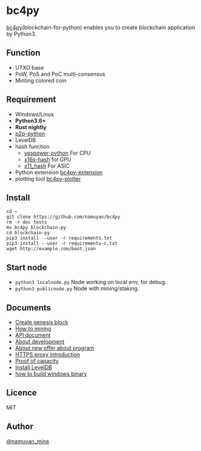 bc4py
=============================
[bc4py](https://github.com/namuyan/bc4py)\(blockchain-for-python) enables you to
create blockchain application by Python3.

Function
----
* UTXO base
* PoW, PoS and PoC multi-consensus
* Minting colored coin

Requirement
----
* Windows/Linux
* **Python3.6+**
* **Rust nightly**
* [p2p-python](https://github.com/namuyan/p2p-python)
* LevelDB
* hash function
    * [yespower-python](https://github.com/namuyan/yespower-python)  For CPU
    * [x16s-hash](https://pypi.org/project/shield-x16s-hash/) for GPU
    * [x11_hash](https://pypi.org/project/x11_hash/) For ASIC
* Python extension [bc4py-extension](https://github.com/namuyan/bc4py_extension)
* plotting tool [bc4py-plotter](https://github.com/namuyan/bc4py_plotter)

Install
----
```commandline
cd ~
git clone https://github.com/namuyan/bc4py
rm -r doc tests
mv bc4py blockchain-py
cd blockchain-py
pip3 install --user -r requirements.txt
pip3 install --user -r requirements-c.txt
wget http://example.com/boot.json
```

Start node
----
* `python3 localnode.py` Node working on local env, for debug.
* `python3 publicnode.py` Node with mining/staking.

Documents
----
* [Create genesis block](doc/GenesisBlock.md)
* [How to mining](doc/Mining.md)
* [API document](bc4py/user/api/static/index.md)
* [About development](doc/Development.md)
* [About new offer about program](doc/AboutPullrequest.md)
* [HTTPS proxy introduction](doc/Proxy.md)
* [Proof of capacity](doc/AboutPoC.md)
* [Install LevelDB](doc/InstallLevedb.md)
* [how to build windows binary](doc/WindowsBinary.md)

Licence
----
MIT

Author
----
[@namuyan_mine](http://twitter.com/namuyan_mine/)
